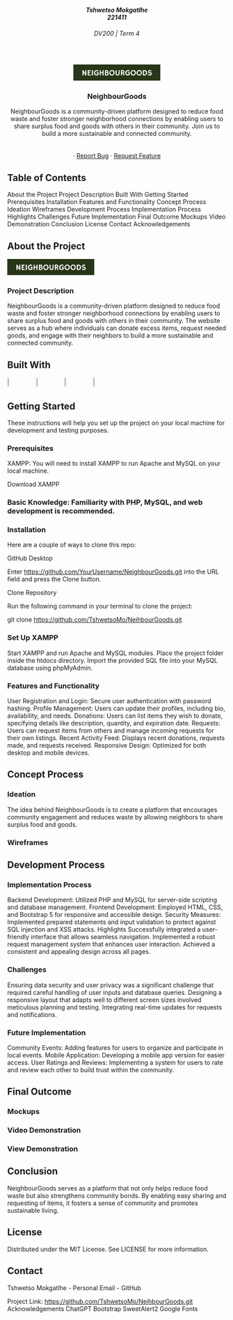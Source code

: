 <br />

<h5 align="center" style="padding:0;margin:0;">Tshwetso Mokgatlhe</h5> 
<h5 align="center" style="padding:0;margin:0;"> 221411 </h5> 
<h6 align="center">DV200 | Term 4</h6> </br> 
<p align="center"> <a href="https://github.com/TshwetsoMo/NeihbourGoods.git"> 
<img src="img/logo.png" width="200px"> </a> 
<h3 align="center">NeighbourGoods</h3> 
<p align="center"> NeighbourGoods is a community-driven platform designed to reduce food waste and foster stronger neighborhood connections by enabling users to share surplus food and goods with others in their community. Join us to build a more sustainable and connected community.<br> <br /> 
<br /> <!-- <a href="https://youtu.be/your-demo-link">View Demo</a> --> · 
<a href="https://github.com/TshwetsoMo/NeihbourGoods/issues">Report Bug</a> · <a href="https://github.com/TshwetsoMo/NeihbourGoods/issues">Request Feature</a> </p>

<!-- TABLE OF CONTENTS -->

## Table of Contents

About the Project
Project Description
Built With
Getting Started
Prerequisites
Installation
Features and Functionality
Concept Process
Ideation
Wireframes
Development Process
Implementation Process
Highlights
Challenges
Future Implementation
Final Outcome
Mockups
Video Demonstration
Conclusion
License
Contact
Acknowledgements

<!-- ABOUT THE PROJECT -->

## About the Project

<a href="https://github.com/TshwetsoMo/NeihbourGoods.git"> 
<img src="img/logo.png" width="200px"> </a>

### Project Description

NeighbourGoods is a community-driven platform designed to reduce food waste and foster stronger neighborhood connections by enabling users to share surplus food and goods with others in their community. The website serves as a hub where individuals can donate excess items, request needed goods, and engage with their neighbors to build a more sustainable and connected community.

## Built With

<img src="https://www.php.net/images/logos/new-php-logo.svg" width="6%" height="6%">         <img src="https://www.mysql.com/common/logos/logo-mysql-170x115.png" width="6%" height="6%">         <img src="https://getbootstrap.com/docs/5.0/assets/brand/bootstrap-logo-shadow.png" width="6%" height="6%">         <img src="https://github.githubassets.com/images/modules/logos_page/GitHub-Mark.png" width="6%" height="6%">

## Getting Started

These instructions will help you set up the project on your local machine for development and testing purposes.

### Prerequisites

XAMPP: You will need to install XAMPP to run Apache and MySQL on your local machine.

Download XAMPP

### Basic Knowledge: Familiarity with PHP, MySQL, and web development is recommended.

### Installation

Here are a couple of ways to clone this repo:

GitHub Desktop

Enter https://github.com/YourUsername/NeighbourGoods.git into the URL field and press the Clone button.

Clone Repository

Run the following command in your terminal to clone the project:

git clone https://github.com/TshwetsoMo/NeihbourGoods.git

### Set Up XAMPP

Start XAMPP and run Apache and MySQL modules.
Place the project folder inside the htdocs directory.
Import the provided SQL file into your MySQL database using phpMyAdmin.

### Features and Functionality

User Registration and Login: Secure user authentication with password hashing.
Profile Management: Users can update their profiles, including bio, availability, and needs.
Donations: Users can list items they wish to donate, specifying details like description, quantity, and expiration date.
Requests: Users can request items from others and manage incoming requests for their own listings.
Recent Activity Feed: Displays recent donations, requests made, and requests received.
Responsive Design: Optimized for both desktop and mobile devices.

## Concept Process

### Ideation

The idea behind NeighbourGoods is to create a platform that encourages community engagement and reduces waste by allowing neighbors to share surplus food and goods.

### Wireframes

<!-- Include images of your wireframes -->

## Development Process

### Implementation Process

Backend Development: Utilized PHP and MySQL for server-side scripting and database management.
Frontend Development: Employed HTML, CSS, and Bootstrap 5 for responsive and accessible design.
Security Measures: Implemented prepared statements and input validation to protect against SQL injection and XSS attacks.
Highlights
Successfully integrated a user-friendly interface that allows seamless navigation.
Implemented a robust request management system that enhances user interaction.
Achieved a consistent and appealing design across all pages.

### Challenges

Ensuring data security and user privacy was a significant challenge that required careful handling of user inputs and database queries.
Designing a responsive layout that adapts well to different screen sizes involved meticulous planning and testing.
Integrating real-time updates for requests and notifications.

### Future Implementation

Community Events: Adding features for users to organize and participate in local events.
Mobile Application: Developing a mobile app version for easier access.
User Ratings and Reviews: Implementing a system for users to rate and review each other to build trust within the community.

## Final Outcome

### Mockups

<!-- Include images of your final product -->

### Video Demonstration

<!-- Provide a link to your project's demo video -->

### View Demonstration

## Conclusion

NeighbourGoods serves as a platform that not only helps reduce food waste but also strengthens community bonds. By enabling easy sharing and requesting of items, it fosters a sense of community and promotes sustainable living.

## License

Distributed under the MIT License. See LICENSE for more information.

## Contact

Tshwetso Mokgatlhe - Personal Email - GitHub

Project Link: https://github.com/TshwetsoMo/NeihbourGoods.git
Acknowledgements
ChatGPT
Bootstrap
SweetAlert2
Google Fonts

<!-- Images -->
